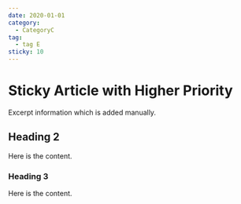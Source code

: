 ```yaml
---
date: 2020-01-01
category:
  - CategoryC
tag:
  - tag E
sticky: 10
---
```


# Sticky Article with Higher Priority

Excerpt information which is added manually.

<!-- more -->

## Heading 2

Here is the content.

### Heading 3

Here is the content.
